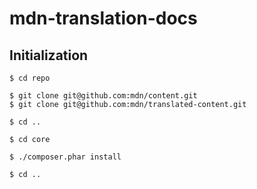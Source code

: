 # mdn-translation-docs

## Initialization

```
$ cd repo

$ git clone git@github.com:mdn/content.git
$ git clone git@github.com:mdn/translated-content.git

$ cd ..
```

```
$ cd core

$ ./composer.phar install

$ cd ..
```
